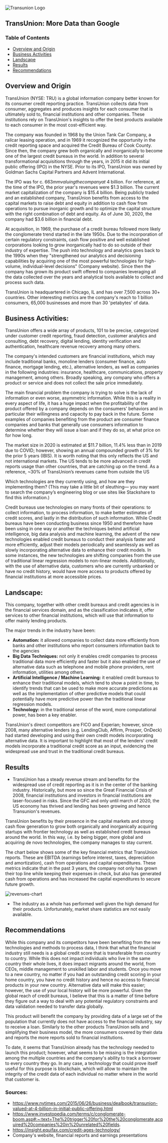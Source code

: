 ![Transunion Logo](../01-FinTech/support-files/TransUnion-Logo.png)
## TransUnion: More Data than Google  


### Table of Contents
* [Overview and Origin](Overview-and-Origin)
* [Business Activities](Business-Activities)
* [Landscape](Landscape)
* [Results](Results)
* [Recommendations](Recommendations)

## Overview and Origin

 TransUnion (NYSE: TRU) is a global information company better known for its consumer credit reporting practice. TransUnion collects data from consumer, aggregates and produces insights for each consumer that is ultimately sold to, financial institutions and other companies. These institutions rely on TransUnion's insights to offer the best products available to each consumer in the most cost-efficient way.  

 The company was founded in 1968 by the Union Tank Car Company, a railcar leasing operation, and in 1969 it recognized the opportunity in the credit reporting space and acquired the Credit Bureau of Cook County. Since then, the company grew both organically and inorganically to become one of the largest credit bureaus in the world. In addition to several transformational acquisitions through the years, in 2015 it did its initial public offering (IPO) in the NYSE. Prior to its IPO, TransUnion was owned by Goldman Sachs Capital Partners and Advent International.

 The IPO was for c. $663mm valuing the company at ~$4 billion. For reference, at the time of the IPO, the prior year's revenues were $1.3 billion. The current market capitalization of the company is $15.4 billion. Being publicly traded and an established company, TransUnion benefits from access to the capital markets to raise debt and equity in addition to cash flow from operations to pursue inorganic growth and to optimize the capital structure with the right combination of debt and equity. As of June 30, 2020, the company had $3.6 billion in financial debt. 

 At acquisition, in 1969, the purchase of a credit bureau followed more likely the conglomerate trend started in the late 1950s. Due to the incorporation of certain regulatory constraints, cash flow positive and well established corporations looking to grow inorganically had to do so outside of their industry of expertise. The push into technology and analytics goes back to the 1990s when they "strengthened our analytics and decisioning capabilities by acquiring one of the most powerful technologies for high-volume, individual-level decisions" (Company website). Since then the company has grown its product swift offered to companies leveraging all the data collected over the years and analytical tools available to collect and process such data.  

 TransUnion is headquartered in Chicago, IL and has over 7,500 across 30+ countries. Other interesting metrics are the company's reach to 1 billion consumers, 65,000 businesses and more than 30 'petabytes' of data. 

## Business Activities:

 TransUnion offers a wide array of products, 101 to be precise, categorized under customer credit reporting, fraud detection, customer analytics and consulting, debt recovery, digital lending, identity verification and authentication, healthcare revenue recovery among many others. 

 The company's intended customers are financial institutions, which may include traditional banks, monoline lenders (consumer finance, auto finance, mortgage lending, etc.), alternative lenders, as well as companies in the following industries: insurance, healthcare, communications, property management, among others. Broadly speaking, any company who offers a product or service and does not collect the sale price immediately.

 The main financial problem the company is trying to solve is the lack of information or even worse, asymmetric information. While this is a reality in every aspect of life, it has a huge impact when the profitability of the product offered by a company depends on the consumers' behaviors and in particular their willingness and capacity to pay back in the future. Some examples of companies benefiting from the product are consumer finance companies and banks that generally use consumers information to determine whether they will issue a loan and if they do so, at what price on for how long. 

The market size in 2020 is estimated at $11.7 billion, 11.4% less than in 2019 due to COVID; however, showing an annual compounded growth of 3% for the prior 5 years (IBIS). It is worth noting that this only reflects the US and not international markets. The US tends to be more advanced in credit reports usage than other countries, that are catching up on the trend. As a reference, ~30% of TransUnion’s revenues came from outside the US

 Which technologies are they currently using, and how are they implementing them? (This may take a little bit of sleuthing–– you may want to search the company’s engineering blog or use sites like Stackshare to find this information.)

 Credit bureaus use technologies on many fronts of their operations: to collect information, to process information, to make better estimates of credit scores, and lastly in the distribution of such information. While Credit bureaus have been conducting business since 1950 and therefore have been using in one way or another the techniques behind artificial intelligence, big data analysis and machine learning, the advent of the new technologies enabled credit bureaus to conduct their analysis faster and more efficiently, adjust their models periodically and seamlessly as well as slowly incorporating alternative data to enhance their credit models. In some instances, the new technologies are shifting companies from the use of traditional linear regression models to non-linear models. Additionally, with the use of alternative data, customers who are currently unbanked or have no credit history, would have more access to products offered by financial institutions at more accessible prices. 

## Landscape:


 This company, together with other credit bureaus and credit agencies is in the financial services domain, and as the classification indicates it, offer services to other financial institutions, which will use that information to offer mainly lending products.  

 The major trends in the industry have been: 
 * **Automation:** it allowed companies to collect data more efficiently from banks and other institutions who report consumers information back to the agencies
 * **Big Data Techniques:** not only it enables credit companies to process traditional data more efficiently and faster but it also enabled the use of alternative data such as telephone and mobile phone providers, rent information, utilities among others. 
 * **Artificial Intelligence / Machine Learning:** it enabled credit bureaus to enhance their traditional models, which tend to show a point in time, to identify trends that can be used to make more accurate predictions as well as the implementation of other predictive models that could potentially have more predictive power than the traditional linear regression models. 
 * **Technology:** in the traditional sense of the word, more computational power, has been a key enabler. 
 

 TransUnion's direct competitors are FICO and Experian; however, since 2008, many alternative lenders (e.g. LendingClub, Affirm, Prosper, OnDeck) had started developing and using their own credit models incorporating alternative data. It is important to highlight that most of the lenders' credit models incorporate a traditional credit score as an input, evidencing the widespread use and trust in the traditional credit bureaus.  


## Results

* TransUnion has a steady revenue stream and benefits for the widespread use of credit reporting as it is in the center of the banking industry. Historically, but more so since the Great Financial Crisis of 2008, financial institutions and investors in financial institutions are laser-focused in risks. Since the GFC and only until march of 2020, the US economy has thrived and lending has been growing and hence Transunion's revenues. 

TransUnion benefits by their presence in the capital markets and strong cash flow generation to grow both organically and inorganically acquiring startups with frontier technology as well as established credit bureaus around the world. In this way, i.e. by being bigger, more global and acquiring de novo technologies, the company manages to stay current. 

The chart below shows some of the key financial metrics that TransUnion reports. These are EBITDA (earnings before interest, taxes, depreciation and amortization), cash from operations and capital expenditures. These metrics indicate that in the past 3 years, the company not only has grown their top line while keeping their expenses in check, but also has generated cash from operations and has increased the capital expenditures to secure future growth. 

![revenues-chart](../01-FinTech/support-files/Keymetrics.png)

* The industry as a whole has performed well given the high demand for their products. Unfortunately, market share statistics are not easily available.  


## Recommendations

 While this company and its competitors have been benefiting from the new technologies and methods to process data, I think that what the financial industry still needs is a global credit score that is transferable from country to country. While this does not impact individuals who live in the same country their whole lives, it does impact migrants around the world, from CEOs, middle management to unskilled labor and students. Once you move to a new country, no matter if you had an outstanding credit scoring in your home country, you have no credit history and hence no access to financial products in your new country. Alternative data will make this easier; however, the use of your local history will be more powerful. Given the global reach of credit bureaus, I believe that this is a matter of time before they figure out a way to deal with any potential regulatory constraints and data validation needed to transfer data globally.  

 This product will benefit the company by providing data of a large set of the population that currently does not have access to the financial industry, say to receive a loan. Similarly to the other products TransUnion sells and simplifying their business model, the more consumers covered by their data and reports the more reports sold to financial institutions.

 To date, it seems that TransUnion already has the technology needed to launch this product; however, what seems to be missing is the integration among the multiple countries and the company's ability to track a borrower to every country they go. In any case, a technology that could prove itself useful for this purpose is blockchain, which will allow to maintain the integrity of the credit data of each individual no matter where in the world that customer is. 


### Sources: 
* https://www.nytimes.com/2015/06/26/business/dealbook/transunion-valued-at-4-billion-in-initial-public-offering.html
* https://www.investopedia.com/terms/c/conglomerate-boom.asp#:~:text=The%20trigger%20for%20the%20conglomerate,acquired%20companies%20in%20unrelated%20fields.
* https://insight.equifax.com/credit-ages-technology/
* Company's website, financial reports and earnings presentations

